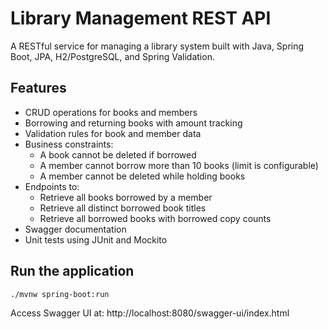 # Library Management REST API

A RESTful service for managing a library system built with Java, Spring Boot, JPA, H2/PostgreSQL, and Spring Validation.

## Features

- CRUD operations for books and members
- Borrowing and returning books with amount tracking
- Validation rules for book and member data
- Business constraints:
    - A book cannot be deleted if borrowed
    - A member cannot borrow more than 10 books (limit is configurable)
    - A member cannot be deleted while holding books
- Endpoints to:
    - Retrieve all books borrowed by a member
    - Retrieve all distinct borrowed book titles
    - Retrieve all borrowed books with borrowed copy counts
- Swagger documentation
- Unit tests using JUnit and Mockito

## Run the application

```bash
./mvnw spring-boot:run
```
Access Swagger UI at: http://localhost:8080/swagger-ui/index.html